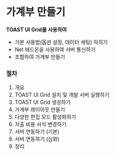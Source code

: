 # 가계부 만들기

**TOAST UI Grid를 사용하여**

* 기본 사용법(옵션 설정, 데이터 세팅) 익히기
* Net 애드온을 사용하여 서버 통신하기
* 조합하여 가계부 만들기

### 절차

1. 개요
2. TOAST UI Grid 설치 및 개발 서버 실행하기
3. TOAST UI Grid 생성하기
4. 가계부 레이아웃 만들기
5. 다양한 편집 모드 활성화하기
6. 지출 비용 서식 변경하기
7. 서버 연동하기 (기본)
8. 서버 연동하기 (심화)
9. 정리
